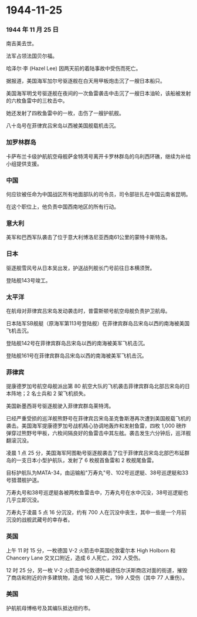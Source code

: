 # 1944-11-25

### 1944 年 11 月 25 日

南吉美去世。

法军占领法国贝尔福。

哈泽尔·李 (Hazel Lee) 因两天前的着陆事故中受伤而死亡。

据报道，美国海军加尔号驱逐舰在白天用甲板炮击沉了一艘日本船只。

美国海军明戈号驱逐舰在夜间的一次鱼雷袭击中击沉了一艘日本油轮，该船被发射的六枚鱼雷中的三枚击中。

她还发射了四枚鱼雷中的一枚，击伤了一艘护航舰。

八十岛号在菲律宾吕宋岛以西被美国舰载机击沉。

### 加罗林群岛

卡萨布兰卡级护航航空母舰萨金特湾号离开卡罗林群岛的乌利西环礁，继续为补给小组提供支援。

### 中国

何应钦被任命为中国战区所有地面部队的司令员，司令部驻扎在中国云南省昆明。

在这个职位上，他负责中国西南地区的所有行动。

### 意大利

美军和巴西军队袭击了位于意大利博洛尼亚西南61公里的蒙特卡斯特洛。

### 日本

驱逐舰雪风号从日本吴出发，护送战列舰长门号前往日本横须贺。

登陆舰143号竣工。

### 太平洋

在航母对菲律宾吕宋岛发动袭击时，普雷斯顿号航空母舰负责护卫航母。

日本陆军SB舰艇（原海军第113号登陆舰）在菲律宾群岛吕宋岛以西的南海被美国飞机击沉。

登陆舰142号在菲律宾群岛吕宋岛以西的南海被美军飞机击沉。

登陆舰161号在菲律宾群岛吕宋岛以西的南海被美军飞机击沉。

### 菲律宾

提康德罗加号航空母舰派出第 80
航空大队的飞机袭击菲律宾群岛北部吕宋岛的日本阵地；2 名士兵和 2
架飞机损失。

美国新墨西哥号驱逐舰驶入菲律宾群岛莱特湾。

已经严重受损的巡洋舰熊野号在菲律宾吕宋岛圣克鲁斯港再次遭到美国舰载飞机的袭击。美国海军提康德罗加号战机精心协调地轰炸和发射鱼雷，四枚
1,000
磅炸弹穿过熊野号甲板，六枚间隔良好的鱼雷击中其左舷。袭击发生六分钟后，巡洋舰翻滚沉没。

凌晨 1 点 25
分，美国海军阿图勒号驱逐舰袭击了位于菲律宾吕宋岛北部巴布延群岛的一支日本小型护航队，发射了
6 枚舰首鱼雷和 2 枚舰尾鱼雷。

目标护航队为MATA-34，由运输船"万寿丸"号、102号巡逻艇、38号巡逻艇和33号猎潜舰护送。

万寿丸号和38号巡逻艇各被两枚鱼雷击中，万寿丸号在水中沉没，38号巡逻艇也几乎立即沉没。

万寿丸于凌晨 5 点 16 分沉没，约有 700
人在沉没中丧生，其中一些是一个月前沉没的战舰武藏号的幸存者。

### 英国

上午 11 时 15 分，一枚德国 V-2 火箭击中英国伦敦霍尔本 High Holborn 和
Chancery Lane 交叉口附近，造成 6 人死亡，292 人受伤。

12 时 25 分，另一枚 V-2
火箭击中伦敦德特福德伍尔沃斯商店对面的街道，摧毁了商店和附近的许多建筑物，造成
160 人死亡，199 人受伤（其中 77 人重伤）。

### 美国

护航航母博格号及其编队抵达纽约市。